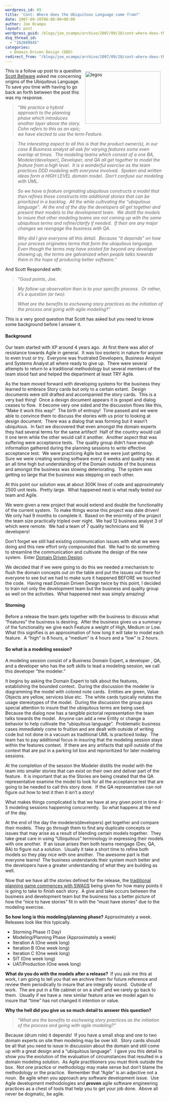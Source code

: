 ```yaml
---
wordpress_id: 65
title: 'Cont: Where does the Ubiquitous Language come from?'
date: 2007-09-28T06:08:00+00:00
author: Joe Ocampo
layout: post
wordpress_guid: /blogs/joe_ocampo/archive/2007/09/28/cont-where-does-the-ubiquitous-language-come-from.aspx
dsq_thread_id:
  - "262089845"
categories:
  - Domain Driven Design (DDD)
redirect_from: "/blogs/joe_ocampo/archive/2007/09/28/cont-where-does-the-ubiquitous-language-come-from.aspx/"
---
```

[<img src="https://lostechies.com/content/joeocampo/uploads/2011/03ContWheredoestheUbiquitousLanguagecomefr_1E31/legos_thumb.jpg" style="border: 0px none;margin: 10px" alt="legos" align="right" border="0" height="167" width="240" />](https://lostechies.com/content/joeocampo/uploads/2011/03ContWheredoestheUbiquitousLanguagecomefr_1E31/legos_2.jpg) This is a follow up post to a question <a href="http://codebetter.com/blogs/scott.bellware/archive/2007/09/25/168685.aspx" target="_blank">Scott Bellware</a> asked me concerning origins of the Ubiquitous Language. To save you time with having to go back an forth between the post this was my response.

> _&#8220;We practice a hybrid approach to the planning phase which introduces another layer above the story.&nbsp; Cohn refers to this as an epic; we have elected to use the term Feature._

> _The interesting aspect to all this is that the product owner(s), in our case 8 Business analyst all ask for varying features some even overlap at times.&nbsp; The modeling teams which consist of a one BA, Modeler(developer), Developer, and QA all get together to model the feature from a high level.&nbsp; It is a wonderful exercise as the team practices DDD modeling with everyone involved.&nbsp; Spoken and written ideas form a HIGH LEVEL domain model.&nbsp; Don&#8217;t confuse our modeling with UML.&nbsp;_ 
> 
> _So we have a feature originating ubiquitous constructs a model that then refines those constructs into additional stories that can be prioritized in a backlog.&nbsp; All the while cultivating the &#8220;ubiquitous language&#8221;.&nbsp; At the end of the day the developers all get together and present their models to the development team.&nbsp; We distill the models to insure that other modeling teams are not coming up with the same ubiquitous terms and refine/clarify if needed.&nbsp; If their are any major changes we reengage the business with QA._
> 
> _Why did I give everyone all this detail.&nbsp; Because &#8220;it depends&#8221; on how your process originates terms that form the ubiquitous language.&nbsp; Even though the terms may have existed far beyond any developer showing up, the terms are galvanized when people talks towards them in the hope of producing better software.&#8221;_

And Scott Responded with:

> _&#8220;Good points, Joe._

> _My follow-up observation then is to your specific process.&nbsp; Or rather, it&#8217;s a question (or two):_
> 
> _What are the benefits to eschewing story practices as the initiation of the process and going with agile modeling?&#8221;_

This is a very good question that Scott has asked but you need to know some background before I answer it.

#### Background

Our team started with XP around 4 years ago.&nbsp; At first there was allot of resistance towards Agile in general.&nbsp; It was too esoteric in nature for anyone to even trust or try.&nbsp; Everyone was frustrated Developers, Business Analyst and Systems Analyst all where ready to give up.&nbsp; There were several attempts to return to a traditional methodology but several members of the team stood fast and helped the department at least TRY Agile.

As the team moved forward with developing systems for the business they learned to embrace Story cards but only to a certain extant.&nbsp; Design documents were still drafted and accompanied the story cards.&nbsp; This is a very bad thing!&nbsp; Once a design document appears it is gospel and dialog ceases to flow.&nbsp; It become very one sided and the discussion flows like this, &#8220;Make it work this way!&#8221;&nbsp; The birth of entropy!&nbsp; Time passed and we were able to convince them to discuss the stories with us prior to looking at design document.&nbsp; There was a dialog that was forming but it wasn&#8217;t ubiquitous.&nbsp; In fact we discovered that even amongst the domain experts they had several terms for the same artifact!&nbsp; Half of the country would call it one term while the other would call it another.&nbsp; Another aspect that was suffering were acceptance tests.&nbsp; The quality group didn&#8217;t have enough information gathered during the planning sessions to write effective acceptance test.&nbsp; We were practicing Agile but we were just getting by.&nbsp; Sure we were creating working software every 6 weeks and quality was at an all time high but understanding of the Domain outside of the business and amongst the business was slowing deteriorating.&nbsp; The system was getting so large that the business was stepping on each other.

At this point our solution was at about 300K lines of code and approximately 2500 unit tests.&nbsp; Pretty large.&nbsp; What happened next is what really tested our team and Agile.

We were given a new project that would extend and double the functionality of the current system.&nbsp; To make things worse this project was date driven! We only had 9 months to complete it.&nbsp; Based on the enormity of the project the team size practically tripled over night.&nbsp; We had 12 business analyst 3 of which were remote.&nbsp; We had a team of 7 quality technicians and 16 developers!&nbsp; 

Don&#8217;t forget we still had existing communication issues with what we were doing and this new effort only compounded that.&nbsp; We had to do something to streamline the communication and cultivate the design of the new system.&nbsp; Enter <a href="https://lostechies.com/blogs/joe_ocampo/archive/2007/04/02/a-discussion-on-domain-driven-design.aspx" target="_blank">Domain Driven Design</a>. 

We decided that if we were going to do this we needed a mechanism to flush the domain concepts out on the table and put the issues out there for everyone to see but we had to make sure it happened BEFORE we touched the code.&nbsp; Having read Domain Driven Design twice by this point, I decided to train not only the development team but the business and quality group as well on the activities.&nbsp; What happened next was simply amazing!

#### Storming

Before a release the team gets together with the business to discuss what &#8220;Features&#8221; the business is desiring.&nbsp; After the business gives us a summary of the functionality we give each Feature a weight of High, Medium or Low.&nbsp; What this signifies is an approximation of how long it will take to model each feature.&nbsp; A &#8220;high&#8221; is 8 hours, a &#8220;medium&#8221; is 4 hours and a &#8220;low&#8221; is 2 hours.

#### So what is a modeling session?

A modeling session consist of a Business Domain Expert, a developer , QA, and a developer who has the soft skills to lead a modeling session, we call this developer &#8220;the modeler.&#8221;&nbsp; 

It begins by asking the Domain Expert to talk about the features, establishing the bounded context.&nbsp; During the discussion the modeler is diagramming the model with colored note cards.&nbsp; Entities are green, Value Objects are yellow, services blue etc.&nbsp; The white cards typically notates the usage stereotypes of the model.&nbsp; During the discussion the group pays special attention to insure that the ubiquitous terms are being used.&nbsp; Because the dialog now has a tangible pictorial representation the team talks towards the model.&nbsp; Anyone can add a new Entity or change a behavior to help cultivate the &#8220;ubiquitous language&#8221;.&nbsp; Problematic business cases immediately come to fruition and are dealt with outside of writing code but not done in a vacuum as traditional UML is practiced today.&nbsp; The team has to pay additional focus in insuring that the modeling session stays within the features context.&nbsp; If there are any artifacts that spill outside of the context that are put in a parking lot box and reprioritized for later modeling sessions.

At the completion of the session the Modeler distills the model with the team into smaller stories that can exist on their own and deliver part of the feature.&nbsp; It is important that as the Stories are being created that the QA representative examine the model to look for all the acceptance test that are going to be needed to call this story done.&nbsp; If the QA representative can not figure out how to test it then it isn&#8217;t a story!&nbsp; 

What makes things complicated is that we have at any given point in time 4-5 modeling sessions happening concurrently.&nbsp; So what happens at the end of the day.

At the end of the day the modelers(developers) get together and compare their models.&nbsp; They go through them to find any duplicate concepts or issues that may arise as a result of blending certain models together.&nbsp; They take great care in using &#8220;Ubiquitous&#8221; terminology in expressing their models with one another.&nbsp; If an issue arises then both teams reengage (Dev, QA, BA) to figure out a solution.&nbsp; Usually it take a short time to refine both models so they play nice with one another.&nbsp; The awesome part is that everyone learns!&nbsp; The business understands their system much better and the developers have a greater understanding of what they are building as well.

Now that we have all the stories defined for the release, the <a href="https://lostechies.com/blogs/joe_ocampo/archive/2007/09/12/complexity-based-programming.aspx" target="_blank">traditional planning game commences with SWAGS</a> being given for how many points it is going to take to finish each story.&nbsp; A give and take occurs between the business and development team but the business has a better picture of how the &#8220;nice to have stories&#8221; fit in with the &#8220;must have stories&#8221; due to the modeling exercise.

**So how long is this modeling/planning phase?** Approximately a week.&nbsp; Releases look like this typically.

  * Storming Phase (1 Day)
  * Modeling/Planning Phase (Approximately a week)
  * Iteration A (One week long)
  * Iteration B (One week long)
  * Iteration C (One week long)
  * SIT (One week long)
  * UAT/Production (One week long)

**What do you do with the models after a release?&nbsp;** If you ask me this at work, I am going to tell you that we archive them for future reference and review them periodically to insure that are integrally sound.&nbsp; Outside of work.&nbsp; The are put in a file cabinet or on a shelf and we rarely go back to them.&nbsp; Usually if we have a&nbsp; new similar feature arise we model again to insure that &#8220;time&#8221; has not changed it intention or value.

**Why the hell did you give us so much detail to answer this question?** 

> _&#8220;What are the benefits to eschewing story practices as the initiation of the process and going with agile modeling?&#8221;_

Because (drum role) it depends!&nbsp; If you have a small shop and one to two domain experts on site then modeling may be over kill.&nbsp; Story cards should be all that you need to issue in discussion about the domain and still come up with a great design and a &#8220;ubiquitous language&#8221;.&nbsp; I gave you this detail to show you the evolution of the evaluation of circumstances that resulted in a domain modeling solution.&nbsp; As Agile practitioners you must think outside the box.&nbsp; Not one practice or methodology may make sense but don&#8217;t blame the methodology or the practice.&nbsp; Remember that &#8220;Agile&#8221; is an adjective not a noun.&nbsp; Be agile when you approach any software development issue.&nbsp; Use Agile development methodologies and **proven** agile software engineering practices as a chest of tools that help you to get your job done.&nbsp; Above all never be dogmatic, be agile.